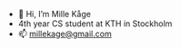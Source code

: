 - 👋 Hi, I’m Mille Kåge
- 4th year CS student at KTH in Stockholm
- 📫 millekage@gmail.com

<!---
Wolframe107/Wolframe107 is a ✨ special ✨ repository because its `README.md` (this file) appears on your GitHub profile.
You can click the Preview link to take a look at your changes.
--->
